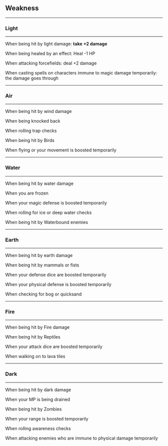 ## Weakness  

---

### Light  

---

When being hit by light damage: __take +2 damage__

When being healed by an effect: Heal -1 HP

When attacking forcefields: deal +2 damage

When casting spells on characters immune to magic damage temporarily: the damage goes through

---

### Air  

---

When being hit by wind damage

When being knocked back 

When rolling trap checks 

When being hit by Birds 

When flying or your movement is boosted temporarily 

---

### Water  

---

When being hit by water damage

When you are frozen

When your magic defense is boosted temporarily

When rolling for ice or deep water checks 

When being hit by Waterbound enemies

---

### Earth  

---

When being hit by earth damage

When being hit by mammals or fists

When your defense dice are boosted temporarily

When your physical defense is boosted temporarily

When checking for bog or quicksand

---

### Fire  

---

When being hit by Fire damage
 
When being hit by Reptiles

When your attack dice are boosted temporarily

When walking on to lava tiles 

---

### Dark  

---

When being hit by dark damage

When your MP is being drained

When being hit by Zombies

When your range is boosted temporarily

When rolling awareness checks 

When attacking enemies who are immune to physical damage temporarily



